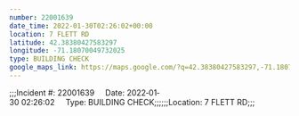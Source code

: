 ```yaml
---
number: 22001639
date_time: 2022-01-30T02:26:02+00:00
location: 7 FLETT RD
latitude: 42.38380427583297
longitude: -71.18070049732025
type: BUILDING CHECK
google_maps_link: https://maps.google.com/?q=42.38380427583297,-71.18070049732025
---
```


;;;Incident #: 22001639     Date: 2022‐01‐30 02:26:02     Type: BUILDING CHECK;;;;;;Location: 7 FLETT RD;;;
